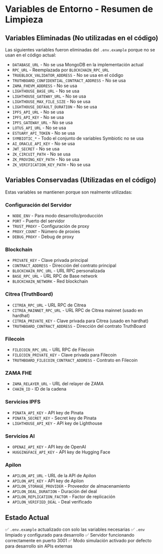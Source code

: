# Variables de Entorno - Resumen de Limpieza

## Variables Eliminadas (No utilizadas en el código)
Las siguientes variables fueron eliminadas del `.env.example` porque no se usan en el código actual:

- `DATABASE_URL` - No se usa MongoDB en la implementación actual
- `RPC_URL` - Reemplazada por `BLOCKCHAIN_RPC_URL` 
- `TRUEBLOCK_VALIDATOR_ADDRESS` - No se usa en el código
- `TRUTHBOARD_CONFIDENTIAL_CONTRACT_ADDRESS` - No se usa
- `ZAMA_FHEVM_ADDRESS` - No se usa
- `LIGHTHOUSE_BASE_URL` - No se usa
- `LIGHTHOUSE_GATEWAY_URL` - No se usa
- `LIGHTHOUSE_MAX_FILE_SIZE` - No se usa
- `LIGHTHOUSE_DEFAULT_DURATION` - No se usa
- `IPFS_API_URL` - No se usa
- `IPFS_API_KEY` - No se usa
- `IPFS_GATEWAY_URL` - No se usa
- `LOTUS_API_URL` - No se usa
- `ESTUARY_API_TOKEN` - No se usa
- `SYMBIOTIC_*` - Todo el conjunto de variables Symbiotic no se usa
- `AI_ORACLE_API_KEY` - No se usa
- `JWT_SECRET` - No se usa
- `ZK_CIRCUIT_PATH` - No se usa
- `ZK_PROVING_KEY_PATH` - No se usa
- `ZK_VERIFICATION_KEY_PATH` - No se usa

## Variables Conservadas (Utilizadas en el código)
Estas variables se mantienen porque son realmente utilizadas:

### Configuración del Servidor
- `NODE_ENV` - Para modo desarrollo/producción
- `PORT` - Puerto del servidor
- `TRUST_PROXY` - Configuración de proxy
- `PROXY_COUNT` - Número de proxies
- `DEBUG_PROXY` - Debug de proxy

### Blockchain
- `PRIVATE_KEY` - Clave privada principal
- `CONTRACT_ADDRESS` - Dirección del contrato principal
- `BLOCKCHAIN_RPC_URL` - URL RPC personalizada
- `BASE_RPC_URL` - URL RPC de Base network
- `BLOCKCHAIN_NETWORK` - Red blockchain

### Citrea (TruthBoard)
- `CITREA_RPC_URL` - URL RPC de Citrea
- `CITREA_MAINNET_RPC_URL` - URL RPC de Citrea mainnet (usado en hardhat)
- `CITREA_PRIVATE_KEY` - Clave privada para Citrea (usado en hardhat)
- `TRUTHBOARD_CONTRACT_ADDRESS` - Dirección del contrato TruthBoard

### Filecoin
- `FILECOIN_RPC_URL` - URL RPC de Filecoin
- `FILECOIN_PRIVATE_KEY` - Clave privada para Filecoin
- `TRUTHBOARD_FILECOIN_CONTRACT_ADDRESS` - Contrato en Filecoin

### ZAMA FHE
- `ZAMA_RELAYER_URL` - URL del relayer de ZAMA
- `CHAIN_ID` - ID de la cadena

### Servicios IPFS
- `PINATA_API_KEY` - API key de Pinata
- `PINATA_SECRET_KEY` - Secret key de Pinata
- `LIGHTHOUSE_API_KEY` - API key de Lighthouse

### Servicios AI
- `OPENAI_API_KEY` - API key de OpenAI
- `HUGGINGFACE_API_KEY` - API key de Hugging Face

### Apilon
- `APILON_API_URL` - URL de la API de Apilon
- `APILON_API_KEY` - API key de Apilon
- `APILON_STORAGE_PROVIDER` - Proveedor de almacenamiento
- `APILON_DEAL_DURATION` - Duración del deal
- `APILON_REPLICATION_FACTOR` - Factor de replicación
- `APILON_VERIFIED_DEAL` - Deal verificado

## Estado Actual
✅ `.env.example` actualizado con solo las variables necesarias
✅ `.env` limpiado y configurado para desarrollo
✅ Servidor funcionando correctamente en puerto 3001
✅ Modo simulación activado por defecto para desarrollo sin APIs externas
